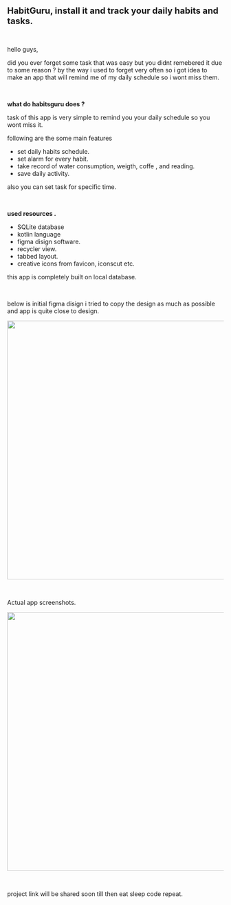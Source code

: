 <p><span style="font-size:20px"><strong>HabitGuru, install it and track your daily habits and tasks.</strong></span></p>

<p>&nbsp;</p>

<p>hello guys,<strong> </strong></p>

<p>did you ever forget some task that was easy but you didnt remebered it due to some reason ? by the way i used to forget very often so i got idea to make an app that will remind me of my daily schedule so i wont miss them.</p>

<p>&nbsp;</p>

<p><strong>what do habitsguru does ?</strong></p>

<p>task of this app is very simple to remind you your daily schedule so you wont miss it.</p>

<p>following are the some main features</p>

<ul>
	<li>set daily habits schedule.</li>
	<li>set alarm for every habit.</li>
	<li>take record of water consumption, weigth, coffe , and reading.</li>
	<li>save daily activity.</li>
</ul>

<p>also you can set task for specific time.&nbsp;</p>

<p>&nbsp;</p>

<p><strong>used resources .</strong></p>

<ul>
	<li>SQLite database</li>
	<li>kotlin language&nbsp;</li>
	<li>figma disign software.</li>
	<li>recycler view.</li>
	<li>tabbed layout.</li>
	<li>creative icons from favicon, iconscut etc.</li>
</ul>

<p>this app is completely built on local database.</p>

<p>&nbsp;</p>

<p>below is initial figma disign i tried to copy the design as much as possible and app is quite close to design.</p>

<p><img alt="" src="https://firebasestorage.googleapis.com/v0/b/dynocodes.appspot.com/o/images%2FFrame%202.png?alt=media&amp;token=ce2ef67d-278b-4864-9161-dd6879d231eb" style="height:600px; width:616px" /></p>

<p>&nbsp;</p>

<p>Actual app screenshots.</p>

<p><img alt="" src="https://firebasestorage.googleapis.com/v0/b/dynocodes.appspot.com/o/images%2FFrame%201.png?alt=media&amp;token=e483a677-9cdf-41cd-a4a6-702e03102014" style="height:600px; width:600px" /></p>

<p>&nbsp;</p>

<p>project link will be shared soon till then eat sleep code repeat.</p>

<p>&nbsp;</p>

<p>&nbsp;</p>

<p>&nbsp;</p>

<p>&nbsp;</p>

<p>&nbsp;</p>

<p>&nbsp;</p>

<p>&nbsp;</p>

<p>&nbsp;</p>

<p>&nbsp;</p>

<p>&nbsp;</p>

<p>&nbsp;</p>

<p>&nbsp;</p>

